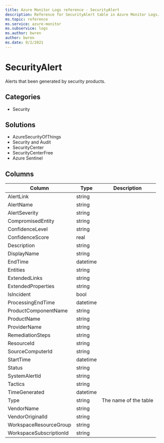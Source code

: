 ```yaml
---
title: Azure Monitor Logs reference - SecurityAlert
description: Reference for SecurityAlert table in Azure Monitor Logs.
ms.topic: reference
ms.service: azure-monitor
ms.subservice: logs
ms.author: bwren
author: bwren
ms.date: 9/2/2021
---
```


# SecurityAlert

 Alerts that been generated by security products.

## Categories

- Security
## Solutions

- AzureSecurityOfThings
- Security and Audit
- SecurityCenter
- SecurityCenterFree
- Azure Sentinel




## Columns

|Column|Type|Description|
|---|---|---|
|AlertLink|string||
|AlertName|string||
|AlertSeverity|string||
|CompromisedEntity|string||
|ConfidenceLevel|string||
|ConfidenceScore|real||
|Description|string||
|DisplayName|string||
|EndTime|datetime||
|Entities|string||
|ExtendedLinks|string||
|ExtendedProperties|string||
|IsIncident|bool||
|ProcessingEndTime|datetime||
|ProductComponentName|string||
|ProductName|string||
|ProviderName|string||
|RemediationSteps|string||
|ResourceId|string||
|SourceComputerId|string||
|StartTime|datetime||
|Status|string||
|SystemAlertId|string||
|Tactics|string||
|TimeGenerated|datetime||
|Type|string|The name of the table|
|VendorName|string||
|VendorOriginalId|string||
|WorkspaceResourceGroup|string||
|WorkspaceSubscriptionId|string||
